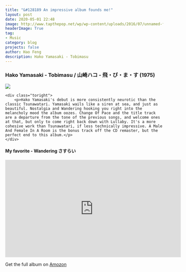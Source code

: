 ```yaml
---
title: "&#128189 An impressive album founds me!"
layout: post
date: 2020-05-01 22:48
image: http://www.tapthepop.net/wp/wp-content/uploads/2016/07/unnamed-file.jpg
headerImage: True
tag:
- Music
category: blog
projects: false
author: Hao Feng
description: Hako Yamasaki - Tobimasu
---
```


### Hako Yamasaki - Tobimasu / 山崎ハコ - 飛・び・ま・す (1975)

<div class="side-by-side">
    <div class="toleft">
        <img class="image" src="{{site.url}}/assets/images/album.jpg">
    </div>

    <div class="toright">
        <p>Hako Yamasaki's debut is more consistently neurotic than the classic Tsunawatari. Yamasaki wails like a siren at sea, and just as beautiful. Nostalgia and Wandering hooking you right into the melancholy mood the album oozes. Change Of Pace and the title track are a departure from the tone of the previous songs, and welcome ones at that, but only to come right back down with Lullaby. It's a more cohesive work than Tsunawatari, if less technically impressive. A Male And Female In A Room is the bonus track off the CD remaster, but the perfect end to this album.</p>
    </div>
</div>

<!-- 
## Especial Breaker

You can add a especial *hr* to your text.

{% highlight html %}
<div class="breaker"></div>
{% endhighlight %}

<div class="breaker"></div>

---

## Spoiler

You can add an especial hidden content that appears on hover.

{% highlight html %}
<div class="spoiler"><p>your content</p></div>
{% endhighlight %}

<div class="spoiler"><p>Lorem ipsum dolor sit amet, consectetur adipisicing elit, sed do eiusmod tempor incididunt ut labore et dolore magna aliqua. Ut enim ad minim veniam, quis nostrud exercitation ullamco laboris nisi ut aliquip ex ea commodo consequat. Duis aute irure dolor in reprehenderit in voluptate velit esse cillum dolore eu fugiat nulla pariatur. Excepteur sint occaecat cupidatat non proident, sunt in culpa qui officia deserunt mollit anim id est laborum.</p></div> -->

<!-- ## Codepen

You can add Pens from Codepen.

{% highlight html %}
<p data-height="268" data-theme-id="0" data-slug-hash="gfdDu" data-default-tab="result" data-user="chriscoyier" class='codepen'>
    See the Pen <a href='http://codepen.io/chriscoyier/pen/gfdDu/'>Crappy Recreation of the Book Cover of *The Flame Alphabet*</a> by Chris Coyier (<a href='http://codepen.io/chriscoyier'>@chriscoyier</a>) on <a href='http://codepen.io'>CodePen</a>.
</p>
<script async src="//assets.codepen.io/assets/embed/ei.js"></script>
{% endhighlight %}

---

## Slideshare

Add your presentations here!

{% highlight html %}
<iframe src="//www.slideshare.net/slideshow/embed_code/key/hqDhSJoWkrHe7l" width="560" height="310" frameborder="0" marginwidth="0" marginheight="0" scrolling="no" style="border:1px solid #CCC; border-width:1px; margin-bottom:5px; max-width: 100%;" allowfullscreen> </iframe>
{% endhighlight %}

--- -->

#### My favorite - Wandering さすらい

<iframe width="560" height="310" src="https://www.youtube.com/watch?v=w71N7MX9HcQ" frameborder="0" allowfullscreen></iframe>


Get the full album on [Amozon](https://www.amazon.co.jp/%E9%A3%9B%E3%83%BB%E3%81%B3%E3%83%BB%E3%81%BE%E3%83%BB%E3%81%99-%E5%B1%B1%E5%B4%8E%E3%83%8F%E3%82%B3/dp/B00005FQ1Z)
